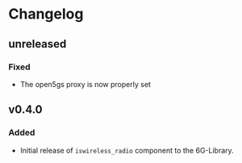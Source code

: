 # Changelog

## unreleased
### Fixed
- The open5gs proxy is now properly set

## v0.4.0
### Added
- Initial release of `iswireless_radio` component to the 6G-Library. 
